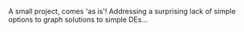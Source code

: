 A small project, comes 'as is'! Addressing a surprising lack of simple options to graph solutions to simple DEs...
